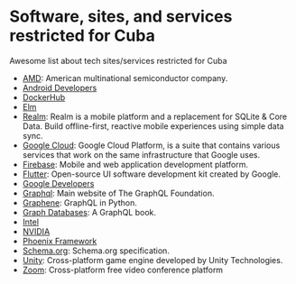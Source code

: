 # Software, sites, and services restricted for Cuba

Awesome list about tech sites/services restricted for Cuba

* [AMD](https://www.amd.com): American multinational semiconductor company.
* [Android Developers](https://developer.android.com)
* [DockerHub](https://hub.docker.com)
* [Elm](http://elm-lang.org)
* [Realm](https://realm.io/): Realm is a mobile platform and a replacement for SQLite & Core Data. Build offline-first, reactive mobile experiences using simple data sync.
* [Google Cloud](https://cloud.google.com/): Google Cloud Platform, is a suite that contains various services that work on the same infrastructure that Google uses.
* [Firebase](https://firebase.google.com): Mobile and web application development platform.
* [Flutter](https://flutter.dev): Open-source UI software development kit created by Google.
* [Google Developers](https://developers.google.com)
* [Graphql](https://graphql.org): Main website of The GraphQL Foundation.
* [Graphene](http://graphene-python.org): GraphQL in Python.
* [Graph Databases](https://graphdatabases.com): A GraphQL book.
* [Intel](https://www.intel.com)
* [NVIDIA](http://www.nvidia.com)
* [Phoenix Framework](https://www.phoenixframework.org)
* [Schema.org](https://schema.org): Schema.org specification.
* [Unity](https://unity.com): Cross-platform game engine developed by Unity Technologies.
* [Zoom](https://www.zoom.us/): Cross-platform free video conference platform 

